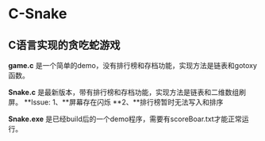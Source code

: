 # C-Snake
## C语言实现的贪吃蛇游戏

**game.c** 是一个简单的demo，没有排行榜和存档功能，实现方法是链表和gotoxy函数。

**Snake.c** 是最新版本，带有排行榜和存档功能，实现方法是链表和二维数组刷屏。
 **Issue: 
 1、**屏幕存在闪烁
 **2、**排行榜暂时无法写入和排序

**Snake.exe** 是已经build后的一个demo程序，需要有scoreBoar.txt才能正常运行。
